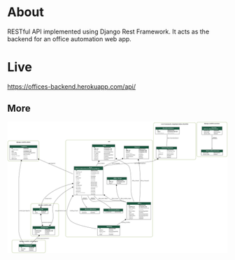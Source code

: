 # About

RESTful API implemented using Django Rest Framework. It acts as the backend for an office automation web app.

# Live 

https://offices-backend.herokuapp.com/api/

## More

![alt text](database.png)
